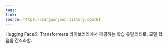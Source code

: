 ```yaml
---
tags: 
link: 
source: https://sangwonyoon.tistory.com/61
---
```

Hugging Face의 Transformers 라이브러리에서 제공하는 학습 유틸리티로, 모델 학습을 간소화함.